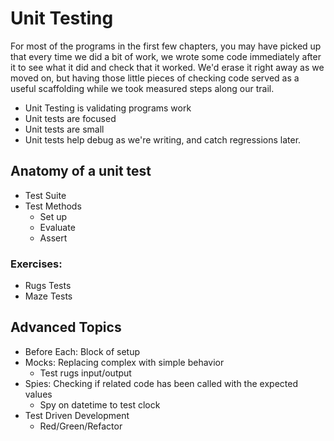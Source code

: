 # Unit Testing

For most of the programs in the first few chapters, you may have picked up that
every time we did a bit of work, we wrote some code immediately after it to see
what it did and check that it worked. We'd erase it right away as we moved on,
but having those little pieces of checking code served as a useful scaffolding
while we took measured steps along our trail.



* Unit Testing is validating programs work
* Unit tests are focused
* Unit tests are small
* Unit tests help debug as we're writing, and catch regressions later.

## Anatomy of a unit test

* Test Suite
* Test Methods
  * Set up
  * Evaluate
  * Assert

### Exercises:

* Rugs Tests
* Maze Tests

## Advanced Topics

* Before Each: Block of setup
* Mocks: Replacing complex with simple behavior
  * Test rugs input/output
* Spies: Checking if related code has been called with the expected values
  * Spy on datetime to test clock
* Test Driven Development
  * Red/Green/Refactor
